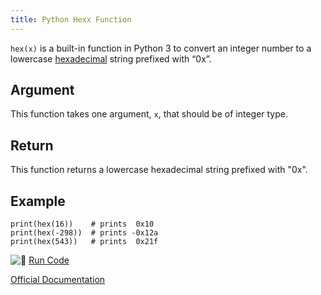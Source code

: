 ```yaml
---
title: Python Hexx Function
---
```

`hex(x)` is a built-in function in Python 3 to convert an integer number to a lowercase [hexadecimal](https://www.mathsisfun.com/hexadecimals.html) string prefixed with “0x”.

## Argument

This function takes one argument, `x`, that should be of integer type.

## Return

This function returns a lowercase hexadecimal string prefixed with "0x".

## Example

    print(hex(16))    # prints  0x10
    print(hex(-298))  # prints -0x12a
    print(hex(543))   # prints  0x21f

![:rocket:](//forum.freecodecamp.com/images/emoji/emoji_one/rocket.png?v=2 ":rocket:") [Run Code](https://repl.it/CV0S)

[Official Documentation](https://docs.python.org/3/library/functions.html#hex)